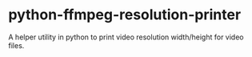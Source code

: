 # python-ffmpeg-resolution-printer
A helper utility in python to print video resolution width/height for video files.
